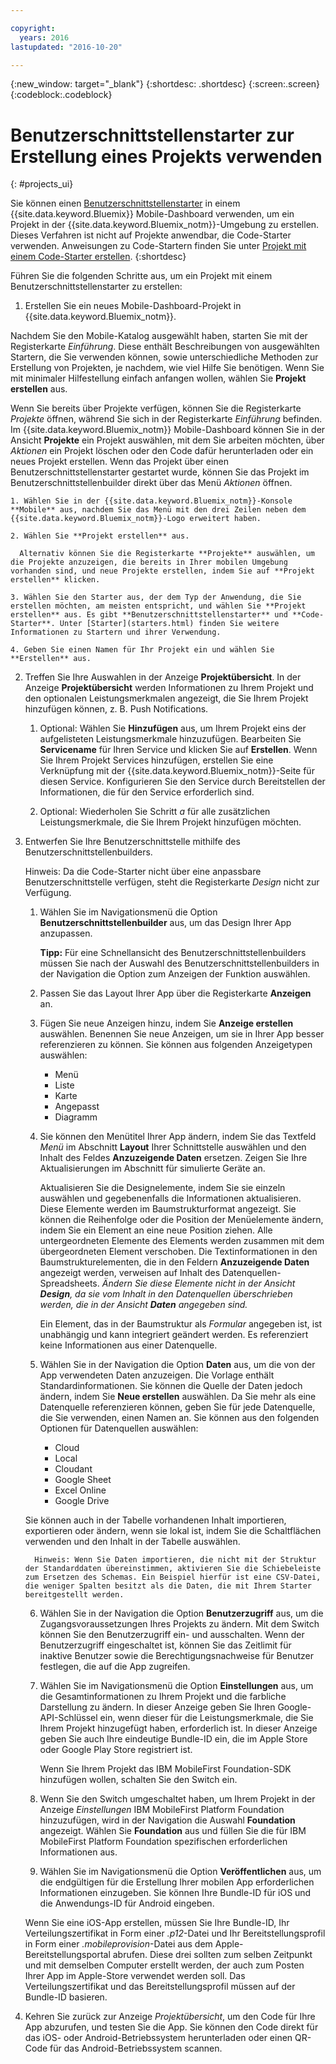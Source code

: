 ```yaml
---

copyright:
  years: 2016
lastupdated: "2016-10-20"

---
```

{:new_window: target="_blank"}
{:shortdesc: .shortdesc}
{:screen:.screen}
{:codeblock:.codeblock}

# Benutzerschnittstellenstarter zur Erstellung eines Projekts verwenden
{: #projects_ui}

Sie können einen [Benutzerschnittstellenstarter](starters.html#UI_Starter) in einem {{site.data.keyword.Bluemix}} Mobile-Dashboard verwenden, um ein Projekt in der {{site.data.keyword.Bluemix_notm}}-Umgebung zu erstellen. Dieses Verfahren ist nicht auf Projekte anwendbar, die Code-Starter verwenden. Anweisungen zu Code-Startern finden Sie unter [Projekt mit einem Code-Starter erstellen](projects_code.html).
{:shortdesc}

Führen Sie die folgenden Schritte aus, um ein Projekt mit einem Benutzerschnittstellenstarter zu erstellen:

1. Erstellen Sie ein neues Mobile-Dashboard-Projekt in {{site.data.keyword.Bluemix_notm}}.

 Nachdem Sie den Mobile-Katalog ausgewählt haben, starten Sie mit der Registerkarte *Einführung*. Diese enthält Beschreibungen von ausgewählten Startern, die Sie verwenden können, sowie unterschiedliche Methoden zur Erstellung von Projekten, je nachdem, wie viel Hilfe Sie benötigen. Wenn Sie mit minimaler Hilfestellung einfach anfangen wollen, wählen Sie **Projekt erstellen** aus.

 Wenn Sie bereits über Projekte verfügen, können Sie die Registerkarte *Projekte* öffnen, während Sie sich in der Registerkarte *Einführung* befinden. Im {{site.data.keyword.Bluemix_notm}} Mobile-Dashboard können Sie in der Ansicht **Projekte** ein Projekt auswählen, mit dem Sie arbeiten möchten, über *Aktionen* ein Projekt löschen oder den Code dafür herunterladen oder ein neues Projekt erstellen. Wenn das Projekt über einen Benutzerschnittstellenstarter gestartet wurde, können Sie das Projekt im Benutzerschnittstellenbuilder direkt über das Menü *Aktionen* öffnen. 

	1. Wählen Sie in der {{site.data.keyword.Bluemix_notm}}-Konsole **Mobile** aus, nachdem Sie das Menü mit den drei Zeilen neben dem {{site.data.keyword.Bluemix_notm}}-Logo erweitert haben. 
	
	2. Wählen Sie **Projekt erstellen** aus. 

	  Alternativ können Sie die Registerkarte **Projekte** auswählen, um die Projekte anzuzeigen, die bereits in Ihrer mobilen Umgebung vorhanden sind, und neue Projekte erstellen, indem Sie auf **Projekt erstellen** klicken. 

	3. Wählen Sie den Starter aus, der dem Typ der Anwendung, die Sie erstellen möchten, am meisten entspricht, und wählen Sie **Projekt erstellen** aus. Es gibt **Benutzerschnittstellenstarter** und **Code-Starter**. Unter [Starter](starters.html) finden Sie weitere Informationen zu Startern und ihrer Verwendung. 
	
	4. Geben Sie einen Namen für Ihr Projekt ein und wählen Sie **Erstellen** aus.
	
2. Treffen Sie Ihre Auswahlen in der Anzeige **Projektübersicht**.  In der Anzeige **Projektübersicht** werden Informationen zu Ihrem Projekt und den optionalen Leistungsmerkmalen angezeigt, die Sie Ihrem Projekt hinzufügen können, z. B. Push Notifications.  

	1. Optional: Wählen Sie **Hinzufügen** aus, um Ihrem Projekt eins der aufgelisteten Leistungsmerkmale hinzuzufügen. Bearbeiten Sie **Servicename** für Ihren Service und klicken Sie auf **Erstellen**. Wenn Sie Ihrem Projekt Services hinzufügen, erstellen Sie eine Verknüpfung mit der {{site.data.keyword.Bluemix_notm}}-Seite für diesen Service. Konfigurieren Sie den Service durch Bereitstellen der Informationen, die für den Service erforderlich sind.
	
	2. Optional: Wiederholen Sie Schritt *a* für alle zusätzlichen Leistungsmerkmale, die Sie Ihrem Projekt hinzufügen möchten. 

3. Entwerfen Sie Ihre Benutzerschnittstelle mithilfe des Benutzerschnittstellenbuilders.

   Hinweis: Da die Code-Starter nicht über eine anpassbare Benutzerschnittstelle verfügen, steht die Registerkarte *Design* nicht zur Verfügung.

    1. Wählen Sie im Navigationsmenü die Option **Benutzerschnittstellenbuilder** aus, um das Design Ihrer App anzupassen. 
	
		**Tipp:** Für eine Schnellansicht des Benutzerschnittstellenbuilders müssen Sie nach der Auswahl des Benutzerschnittstellenbuilders in der Navigation die Option zum Anzeigen der Funktion auswählen. 
	
	2. Passen Sie das Layout Ihrer App über die Registerkarte **Anzeigen** an.
	
	3. Fügen Sie neue Anzeigen hinzu, indem Sie **Anzeige erstellen** auswählen. Benennen Sie neue Anzeigen, um sie in Ihrer App besser referenzieren zu können. Sie können aus folgenden Anzeigetypen auswählen: 
	    * Menü
		* Liste
		* Karte
		* Angepasst 
		* Diagramm
		
	4. Sie können den Menütitel Ihrer App ändern, indem Sie das Textfeld *Menü* im Abschnitt **Layout** Ihrer Schnittstelle auswählen und den Inhalt des Feldes **Anzuzeigende Daten** ersetzen. Zeigen Sie Ihre Aktualisierungen im Abschnitt für simulierte Geräte an.
	
		Aktualisieren Sie die Designelemente, indem Sie sie einzeln auswählen und gegebenenfalls die Informationen aktualisieren. Diese Elemente werden im Baumstrukturformat angezeigt. Sie können die Reihenfolge oder die Position der Menüelemente ändern, indem Sie ein Element an eine neue Position ziehen. Alle untergeordneten Elemente des Elements werden zusammen mit dem übergeordneten Element verschoben. Die Textinformationen in den Baumstrukturelementen, die in den Feldern **Anzuzeigende Daten** angezeigt werden, verweisen auf Inhalt des Datenquellen-Spreadsheets. *Ändern Sie diese Elemente nicht in der Ansicht **Design**, da sie vom Inhalt in den Datenquellen überschrieben werden, die in der Ansicht **Daten** angegeben sind.* 
		
		Ein Element, das in der Baumstruktur als *Formular* angegeben ist, ist unabhängig und kann integriert geändert werden. Es referenziert keine Informationen aus einer Datenquelle.
	
	5. Wählen Sie in der Navigation die Option **Daten** aus, um die von der App verwendeten Daten anzuzeigen. Die Vorlage enthält Standardinformationen. Sie können die Quelle der Daten jedoch ändern, indem Sie **Neue erstellen** auswählen. Da Sie mehr als eine Datenquelle referenzieren können, geben Sie für jede Datenquelle, die Sie verwenden, einen Namen an. Sie können aus den folgenden Optionen für Datenquellen auswählen:
		* Cloud
		* Local
		* Cloudant
		* Google Sheet
		* Excel Online
		* Google Drive
	
	Sie können auch in der Tabelle vorhandenen Inhalt importieren, exportieren oder ändern, wenn sie lokal ist, indem Sie die Schaltflächen verwenden und den Inhalt in der Tabelle auswählen.
	     
		 Hinweis: Wenn Sie Daten importieren, die nicht mit der Struktur der Standarddaten übereinstimmen, aktivieren Sie die Schiebeleiste zum Ersetzen des Schemas. Ein Beispiel hierfür ist eine CSV-Datei, die weniger Spalten besitzt als die Daten, die mit Ihrem Starter bereitgestellt werden.
		 
	6. Wählen Sie in der Navigation die Option **Benutzerzugriff** aus, um die Zugangsvoraussetzungen Ihres Projekts zu ändern. Mit dem Switch können Sie den Benutzerzugriff ein- und ausschalten. Wenn der Benutzerzugriff eingeschaltet ist, können Sie das Zeitlimit für inaktive Benutzer sowie die Berechtigungsnachweise für Benutzer festlegen, die auf die App zugreifen.
	
	7. Wählen Sie im Navigationsmenü die Option **Einstellungen** aus, um die Gesamtinformationen zu Ihrem Projekt und die farbliche Darstellung zu ändern. In dieser Anzeige geben Sie Ihren Google-API-Schlüssel ein, wenn dieser für die Leistungsmerkmale, die Sie Ihrem Projekt hinzugefügt haben, erforderlich ist. In dieser Anzeige geben Sie auch Ihre eindeutige Bundle-ID ein, die im Apple Store oder Google Play Store registriert ist.
	
		Wenn Sie Ihrem Projekt das IBM MobileFirst Foundation-SDK hinzufügen wollen, schalten Sie den Switch ein.
		
	8. Wenn Sie den Switch umgeschaltet haben, um Ihrem Projekt in der Anzeige *Einstellungen* IBM MobileFirst Platform Foundation hinzuzufügen, wird in der Navigation die Auswahl **Foundation** angezeigt. Wählen Sie **Foundation** aus und füllen Sie die für IBM MobileFirst Platform Foundation spezifischen erforderlichen Informationen aus.
	
	9. Wählen Sie im Navigationsmenü die Option **Veröffentlichen** aus, um die endgültigen für die Erstellung Ihrer mobilen App erforderlichen Informationen einzugeben. Sie können Ihre Bundle-ID für iOS und die Anwendungs-ID für Android eingeben.
	
	Wenn Sie eine iOS-App erstellen, müssen Sie Ihre Bundle-ID, Ihr Verteilungszertifikat in Form einer *.p12*-Datei und Ihr Bereitstellungsprofil in Form einer *.mobileprovision*-Datei aus dem Apple-Bereitstellungsportal abrufen. Diese drei sollten zum selben Zeitpunkt und mit demselben Computer erstellt werden, der auch zum Posten Ihrer App im Apple-Store verwendet werden soll. Das Verteilungszertifikat und das Bereitstellungsprofil müssen auf der Bundle-ID basieren. 	

4.  Kehren Sie zurück zur Anzeige *Projektübersicht*, um den Code für Ihre App abzurufen, und testen Sie die App. Sie können den Code direkt für das iOS- oder Android-Betriebssystem herunterladen oder einen QR-Code für das Android-Betriebssystem scannen. 


